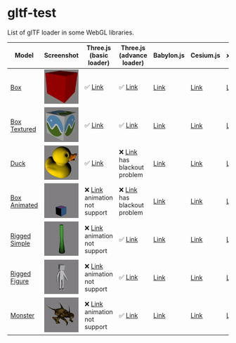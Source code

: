 # gltf-test
List of glTF loader in some WebGL libraries.

| Model                                         | Screenshot                                              | Three.js (basic loader)                                                                               | Three.js (advance loader)                                                                             |Babylon.js                                                               |Cesium.js                                                             |xeoEngine                                                                |GLBoost                                                                |
|-----------------------------------------------|---------------------------------------------------------|-------------------------------------------------------------------------------------------------------|-------------------------------------------------------------------------------------------------------|-------------------------------------------------------------------------|----------------------------------------------------------------------|-------------------------------------------------------------------------|-----------------------------------------------------------------------|
|[Box](sampleModels/Box)                        |![](sampleModels/Box/screenshot/screenshot.png)          |:white_check_mark: [Link](https://cx20.github.io/gltf-test/examples/threejs_basic/Box/)                |:white_check_mark: [Link](https://cx20.github.io/gltf-test/examples/threejs_advance/Box/)              |[Link](https://cx20.github.io/gltf-test/examples/babylonjs/Box/)         |[Link](https://cx20.github.io/gltf-test/examples/cesium/Box/)         |[Link](https://cx20.github.io/gltf-test/examples/xeoengine/Box/)         |[Link](https://cx20.github.io/gltf-test/examples/glboost/Box/)         |
|[Box Textured](sampleModels/BoxTextured)       |![](sampleModels/BoxTextured/screenshot/screenshot.png)  |:white_check_mark: [Link](https://cx20.github.io/gltf-test/examples/threejs_basic/BoxTextured/)        |:white_check_mark: [Link](https://cx20.github.io/gltf-test/examples/threejs_advance/BoxTextured/)      |[Link](https://cx20.github.io/gltf-test/examples/babylonjs/BoxTextured/) |[Link](https://cx20.github.io/gltf-test/examples/cesium/BoxTextured/) |[Link](https://cx20.github.io/gltf-test/examples/xeoengine/BoxTextured/) |[Link](https://cx20.github.io/gltf-test/examples/glboost/BoxTextured/) |
|[Duck](sampleModels/Duck)                      |![](sampleModels/Duck/screenshot/screenshot.png)         |:white_check_mark: [Link](https://cx20.github.io/gltf-test/examples/threejs_basic/Duck/)               |:x: [Link](https://cx20.github.io/gltf-test/examples/threejs_advance/Duck/) has blackout problem       |[Link](https://cx20.github.io/gltf-test/examples/babylonjs/Duck/)        |[Link](https://cx20.github.io/gltf-test/examples/cesium/Duck/)        |[Link](https://cx20.github.io/gltf-test/examples/xeoengine/Duck/)        |[Link](https://cx20.github.io/gltf-test/examples/glboost/Duck/)        |
|[Box Animated](sampleModels/BoxAnimated)       |![](sampleModels/BoxAnimated/screenshot/screenshot.gif)  |:x: [Link](https://cx20.github.io/gltf-test/examples/threejs_basic/BoxAnimated/) animation not support |:x: [Link](https://cx20.github.io/gltf-test/examples/threejs_advance/BoxAnimated/) has blackout problem|[Link](https://cx20.github.io/gltf-test/examples/babylonjs/BoxAnimated/) |[Link](https://cx20.github.io/gltf-test/examples/cesium/BoxAnimated/) |[Link](https://cx20.github.io/gltf-test/examples/xeoengine/BoxAnimated/) |[Link](https://cx20.github.io/gltf-test/examples/glboost/BoxAnimated/) |
|[Rigged Simple](sampleModels/RiggedSimple)     |![](sampleModels/RiggedSimple/screenshot/screenshot.gif) |:x: [Link](https://cx20.github.io/gltf-test/examples/threejs_basic/RiggedSimple/) animation not support|:white_check_mark: [Link](https://cx20.github.io/gltf-test/examples/threejs_advance/RiggedSimple/)     |[Link](https://cx20.github.io/gltf-test/examples/babylonjs/RiggedSimple/)|[Link](https://cx20.github.io/gltf-test/examples/cesium/RiggedSimple/)|[Link](https://cx20.github.io/gltf-test/examples/xeoengine/RiggedSimple/)|[Link](https://cx20.github.io/gltf-test/examples/glboost/RiggedSimple/)|
|[Rigged Figure](sampleModels/RiggedFigure)     |![](sampleModels/RiggedFigure/screenshot/screenshot.gif) |:x: [Link](https://cx20.github.io/gltf-test/examples/threejs_basic/RiggedFigure/) animation not support|:white_check_mark: [Link](https://cx20.github.io/gltf-test/examples/threejs_advance/RiggedFigure/)     |[Link](https://cx20.github.io/gltf-test/examples/babylonjs/RiggedFigure/)|[Link](https://cx20.github.io/gltf-test/examples/cesium/RiggedFigure/)|[Link](https://cx20.github.io/gltf-test/examples/xeoengine/RiggedFigure/)|[Link](https://cx20.github.io/gltf-test/examples/glboost/RiggedFigure/)|
|[Monster](sampleModels/Monster)                |![](sampleModels/Monster/screenshot/screenshot.gif)      |:x: [Link](https://cx20.github.io/gltf-test/examples/threejs_basic/Monster/) animation not support     |:white_check_mark: [Link](https://cx20.github.io/gltf-test/examples/threejs_advance/Monster/)          |[Link](https://cx20.github.io/gltf-test/examples/babylonjs/Monster/)     |[Link](https://cx20.github.io/gltf-test/examples/cesium/Monster/)     |[Link](https://cx20.github.io/gltf-test/examples/xeoengine/Monster/)     |[Link](https://cx20.github.io/gltf-test/examples/glboost/Monster/)     |
